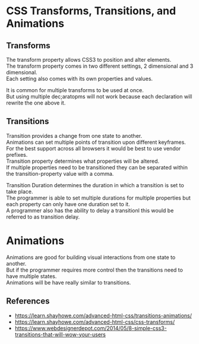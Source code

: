# CSS Transforms, Transitions, and Animations

## Transforms

The transform property allows CSS3 to position and alter elements. <br>
The transform property comes in two different settings, 2 dimensional and 3 dimensional. <br>
Each setting also comes with its own properties and values. <br>

It is common for multiple transforms to be used at once. <br>
But using multiple dec;aratopms will not work because each declaration will rewrite the one above it. <br>

## Transitions

Transition provides a change from one state to another. <br>
Animations can set multiple points of transition upon different keyframes. <br>
For the best support across all browsers it would be best to use vendor prefixes. <br>
Transition property determines what properties will be altered. <br>
If multiple properties need to be transitioned they can be separated within the transition-property value with a comma. <br>

Transition Duration determines the duration in which a transition is set to take place. <br>
The programmer is able to set multiple durations for multiple properties but each property can only have one duration set to it. <br>
A programmer also has the ability to delay a transitionl this would be referred to as transition delay. <br>

# Animations

Animations are good for building visual interactions from one state to another. <br>
But if the programmer requires more control then the transitions need to have multiple states. <br>
Animations will be have really similar to transitions. <br>





## References
- https://learn.shayhowe.com/advanced-html-css/transitions-animations/
- https://learn.shayhowe.com/advanced-html-css/css-transforms/
- https://www.webdesignerdepot.com/2014/05/8-simple-css3-transitions-that-will-wow-your-users